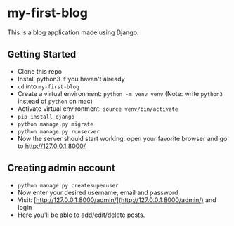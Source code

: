 # my-first-blog

This is a blog application made using Django.

## Getting Started
* Clone this repo
* Install python3 if you haven't already
* ```cd``` into ```my-first-blog```
* Create a virtual environment: ```python -m venv venv``` (Note: write ```python3``` instead of ```python``` on mac)
* Activate virtual environment: ```source venv/bin/activate```
* ```pip install django```
* ```python manage.py migrate```
* ```python manage.py runserver```
* Now the server should start working: open your favorite browser and go to http://127.0.0.1:8000/

## Creating admin account
* ```python manage.py createsuperuser```
* Now enter your desired username, email and password
* Visit: [http://127.0.0.1:8000/admin/](http://127.0.0.1:8000/admin/) and login
* Here you'll be able to add/edit/delete posts.